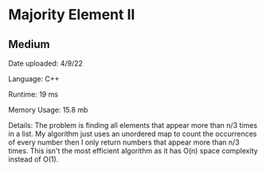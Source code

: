 
# Majority Element II

## Medium

Date uploaded: 4/9/22

Language: C++

Runtime: 19 ms

Memory Usage: 15.8 mb

Details: The problem is finding all elements that appear more than n/3 times in a list. My algorithm just uses an unordered map to count the occurrences of every number then I only return numbers that appear more than n/3 times. This isn't the most efficient algorithm as it has O(n) space complexity instead of O(1).
